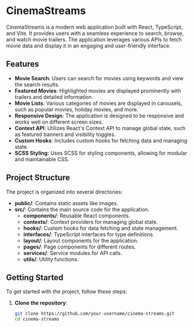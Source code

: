 # CinemaStreams

CinemaStreams is a modern web application built with React, TypeScript, and Vite. It provides users with a seamless experience to search, browse, and watch movie trailers. The application leverages various APIs to fetch movie data and display it in an engaging and user-friendly interface.

## Features

- **Movie Search**: Users can search for movies using keywords and view the search results.
- **Featured Movies**: Highlighted movies are displayed prominently with trailers and detailed information.
- **Movie Lists**: Various categories of movies are displayed in carousels, such as popular movies, holiday movies, and more.
- **Responsive Design**: The application is designed to be responsive and works well on different screen sizes.
- **Context API**: Utilizes React's Context API to manage global state, such as featured banners and visibility toggles.
- **Custom Hooks**: Includes custom hooks for fetching data and managing state.
- **SCSS Styling**: Uses SCSS for styling components, allowing for modular and maintainable CSS.

## Project Structure

The project is organized into several directories:

- **public/**: Contains static assets like images.
- **src/**: Contains the main source code for the application.
  - **components/**: Reusable React components.
  - **contexts/**: Context providers for managing global state.
  - **hooks/**: Custom hooks for data fetching and state management.
  - **interfaces/**: TypeScript interfaces for type definitions.
  - **layout/**: Layout components for the application.
  - **pages/**: Page components for different routes.
  - **services/**: Service modules for API calls.
  - **utils/**: Utility functions.

## Getting Started

To get started with the project, follow these steps:

1. **Clone the repository**:
   ```sh
   git clone https://github.com/your-username/cinema-streams.git
   cd cinema-streams
   ```

